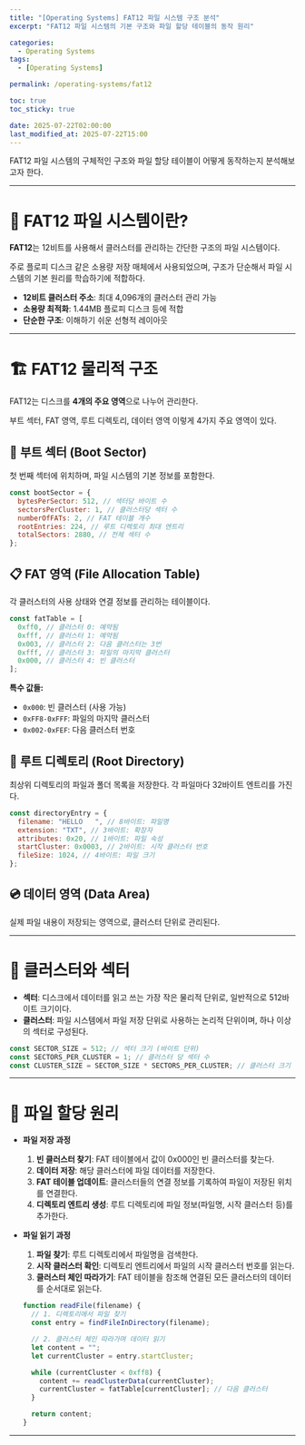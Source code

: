 ```yaml
---
title: "[Operating Systems] FAT12 파일 시스템 구조 분석"
excerpt: "FAT12 파일 시스템의 기본 구조와 파일 할당 테이블의 동작 원리"

categories:
  - Operating Systems
tags:
  - [Operating Systems]

permalink: /operating-systems/fat12

toc: true
toc_sticky: true

date: 2025-07-22T02:00:00
last_modified_at: 2025-07-22T15:00
---
```


FAT12 파일 시스템의 구체적인 구조와 파일 할당 테이블이 어떻게 동작하는지 분석해보고자 한다.

---

# 💾 FAT12 파일 시스템이란?

**FAT12**는 12비트를 사용해서 클러스터를 관리하는 간단한 구조의 파일 시스템이다.

주로 플로피 디스크 같은 소용량 저장 매체에서 사용되었으며, 구조가 단순해서 파일 시스템의 기본 원리를 학습하기에 적합하다.

- **12비트 클러스터 주소**: 최대 4,096개의 클러스터 관리 가능
- **소용량 최적화**: 1.44MB 플로피 디스크 등에 적합
- **단순한 구조**: 이해하기 쉬운 선형적 레이아웃

---

# 🏗️ FAT12 물리적 구조

FAT12는 디스크를 **4개의 주요 영역**으로 나누어 관리한다.

부트 섹터, FAT 영역, 루트 디렉토리, 데이터 영역 이렇게 4가지 주요 영역이 있다.

## 🚀 부트 섹터 (Boot Sector)

첫 번째 섹터에 위치하며, 파일 시스템의 기본 정보를 포함한다.

```javascript
const bootSector = {
  bytesPerSector: 512, // 섹터당 바이트 수
  sectorsPerCluster: 1, // 클러스터당 섹터 수
  numberOfFATs: 2, // FAT 테이블 개수
  rootEntries: 224, // 루트 디렉토리 최대 엔트리
  totalSectors: 2880, // 전체 섹터 수
};
```

## 📋 FAT 영역 (File Allocation Table)

각 클러스터의 사용 상태와 연결 정보를 관리하는 테이블이다.

```javascript
const fatTable = [
  0xff0, // 클러스터 0: 예약됨
  0xfff, // 클러스터 1: 예약됨
  0x003, // 클러스터 2: 다음 클러스터는 3번
  0xfff, // 클러스터 3: 파일의 마지막 클러스터
  0x000, // 클러스터 4: 빈 클러스터
];
```

**특수 값들:**

- `0x000`: 빈 클러스터 (사용 가능)
- `0xFF8-0xFFF`: 파일의 마지막 클러스터
- `0x002-0xFEF`: 다음 클러스터 번호

## 📁 루트 디렉토리 (Root Directory)

최상위 디렉토리의 파일과 폴더 목록을 저장한다. 각 파일마다 32바이트 엔트리를 가진다.

```javascript
const directoryEntry = {
  filename: "HELLO   ", // 8바이트: 파일명
  extension: "TXT", // 3바이트: 확장자
  attributes: 0x20, // 1바이트: 파일 속성
  startCluster: 0x0003, // 2바이트: 시작 클러스터 번호
  fileSize: 1024, // 4바이트: 파일 크기
};
```

## 💿 데이터 영역 (Data Area)

실제 파일 내용이 저장되는 영역으로, 클러스터 단위로 관리된다.

---

# 🔗 클러스터와 섹터

- **섹터**: 디스크에서 데이터를 읽고 쓰는 가장 작은 물리적 단위로, 일반적으로 512바이트 크기이다.
- **클러스터**: 파일 시스템에서 파일 저장 단위로 사용하는 논리적 단위이며, 하나 이상의 섹터로 구성된다.

```javascript
const SECTOR_SIZE = 512; // 섹터 크기 (바이트 단위)
const SECTORS_PER_CLUSTER = 1; // 클러스터 당 섹터 수
const CLUSTER_SIZE = SECTOR_SIZE * SECTORS_PER_CLUSTER; // 클러스터 크기 (바이트 단위)
```

---

# 🔄 파일 할당 원리

- **파일 저장 과정**

  1. **빈 클러스터 찾기**: FAT 테이블에서 값이 0x000인 빈 클러스터를 찾는다.
  2. **데이터 저장**: 해당 클러스터에 파일 데이터를 저장한다.
  3. **FAT 테이블 업데이트**: 클러스터들의 연결 정보를 기록하여 파일이 저장된 위치를 연결한다.
  4. **디렉토리 엔트리 생성**: 루트 디렉토리에 파일 정보(파일명, 시작 클러스터 등)를 추가한다.

- **파일 읽기 과정**

  1. **파일 찾기**: 루트 디렉토리에서 파일명을 검색한다.
  2. **시작 클러스터 확인**: 디렉토리 엔트리에서 파일의 시작 클러스터 번호를 읽는다.
  3. **클러스터 체인 따라가기**: FAT 테이블을 참조해 연결된 모든 클러스터의 데이터를 순서대로 읽는다.

  ```javascript
  function readFile(filename) {
    // 1. 디렉토리에서 파일 찾기
    const entry = findFileInDirectory(filename);

    // 2. 클러스터 체인 따라가며 데이터 읽기
    let content = "";
    let currentCluster = entry.startCluster;

    while (currentCluster < 0xff8) {
      content += readClusterData(currentCluster);
      currentCluster = fatTable[currentCluster]; // 다음 클러스터
    }

    return content;
  }
  ```

---

